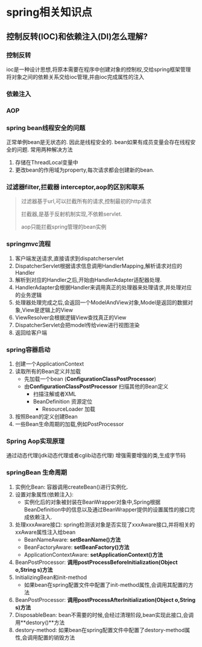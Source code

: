 # spring相关知识点

## 控制反转(IOC)和依赖注入(DI)怎么理解?

### 控制反转

ioc是一种设计思想,将原本需要在程序中创建对象的控制权,交给spring框架管理
将对象之间的依赖关系交给ioc管理,并由ioc完成属性的注入

### 依赖注入


### AOP

### spring bean线程安全的问题

正常单例bean是无状态的. 因此是线程安全的. bean如果有成员变量会存在线程安全的问题. 常用两种解决方法

1. 存储在ThreadLocal变量中
2. 更改bean的作用域为property,每次请求都会创建新的bean.

### 过滤器filter,拦截器 interceptor,aop的区别和联系

> 过滤器基于url,可以拦截所有的请求,控制最初的http请求
>
> 拦截器,是基于反射机制实现,不依赖servlet.
>
> aop只能拦截spring管理的bean实例

###  springmvc流程

1. 客户端发送请求,直接请求到dispatcherservlet
2. DispatcherServlet根据请求信息调用HandlerMapping,解析请求对应的Handler
3. 解析到对应的Handler之后,开始由HandlerAdapter适配器处理.
4. HandlerAdapter会根据Handler来调用真正的处理器来处理请求,并处理对应的业务逻辑
5. 处理器处理完成之后,会返回一个ModelAndView对象,Model是返回的数据对象,View是逻辑上的View
6. ViewResolver会根据逻辑View查找真正的View
7. DispatcherServlet会把model传给view进行视图渲染
8. 返回给客户端

### spring容器启动

1. 创建一个ApplicationContext
2. 读取所有的Bean定义并加载
   - 先加载一个bean (**ConfigurationClassPostProcessor**)
   - 由**ConfigurationClassPostProcessor** 扫描其他的Bean定义
     - 扫描注解或者XML
     - BeanDefinition 资源定位
       - ResourceLoader 加载
3. 按照Bean的定义创建Bean
4. 一些Bean生命周期的加载,例如PostProcessor 

### Spring Aop实现原理

通过动态代理(jdk动态代理或者cglib动态代理) 增强需要增强的类,生成字节码

### springBean 生命周期

1. 实例化Bean: 容器调用createBean()进行实例化.
2. 设置对象属性(依赖注入): 
   - 实例化后的对象被封装在BeanWrapper对象中,Spring根据BeanDefinition中的信息以及通过BeanWrapper提供的设置属性的接口完成依赖注入.
3. 处理xxxAware接口: spring检测该对象是否实现了xxxAware接口,并将相关的xxAware属性注入给bean
   - BeanNameAware: **setBeanName()方法**
   - BeanFactoryAware: **setBeanFactory()方法**
   - ApplicationContextAware: **setApplicationContext()方法**
4. BeanPostProcessor: **调用postProcessBeforeInitialization(Object o,String s)方法**
5. InitializingBean和init-method
   - 如果bean在spring配置文件中配置了init-method属性,会调用其配置的方法
6. BeanPostProcessor: **调用postProcessAfterInitialization(Object o,String s)方法**
7. DisposableBean: bean不需要的时候,会经过清理阶段,bean实现此接口,会调用**destory()**方法
8. destory-method:  如果bean在spring配置文件中配置了destory-method属性,会调用配置的销毁方法